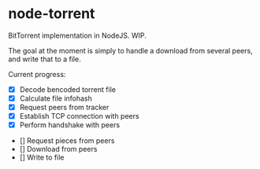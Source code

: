 # node-torrent
BitTorrent implementation in NodeJS. WIP.

The goal at the moment is simply to handle a download from several peers, and write that to a file.

Current progress:
- [x] Decode bencoded torrent file
- [x] Calculate file infohash
- [x] Request peers from tracker
- [x] Establish TCP connection with peers
- [x] Perform handshake with peers
- [] Request pieces from peers
- [] Download from peers
- [] Write to file
